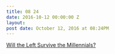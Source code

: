 ```yaml
---
title: 08 24
date: 2016-10-12 00:00:00 Z
layout: 
post date: October 12, 2016 at 08:24PM
---
```


[Will the Left Survive the Millennials?](http://www.nytimes.com/2016/09/23/opinion/will-the-left-survive-the-millennials.html) 
 
